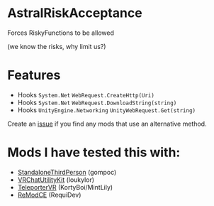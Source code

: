 # AstralRiskAcceptance
Forces RiskyFunctions to be allowed

(we know the risks, why limit us?)

# Features
- Hooks `System.Net` `WebRequest.CreateHttp(Uri)`
- Hooks `System.Net` `WebRequest.DownloadString(string)`
- Hooks `UnityEngine.Networking` `UnityWebRequest.Get(string)`

Create an [issue](https://github.com/Astrum-Project/AstralRiskAcceptance/issues/new) if you find any mods that use an alternative method.

# Mods I have tested this with:
- [StandaloneThirdPerson](https://github.com/gompoc/VRChatMods/tree/master/StandaloneThirdPerson) (gompoc)
- [VRChatUtilityKit](https://github.com/loukylor/VRC-Mods/tree/main/VRChatUtilityKit) (loukylor)
- [TeleporterVR](https://github.com/MintLily/VRChat-TeleporterVR) (KortyBoi/MintLily)
- [ReModCE](https://github.com/RequiDev/ReModCE) (RequiDev)
